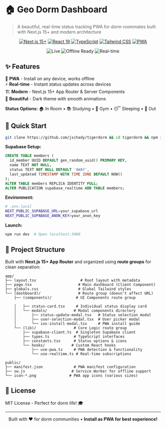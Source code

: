 # 🏠 Geo Dorm  Dashboard

> A beautiful, real-time status tracking PWA for dorm roommates built with Next.js 15+ and modern architecture

<div align="center">

[![Next.js 15+](https://img.shields.io/badge/Next.js-15+-black?style=flat&logo=next.js)](https://nextjs.org/)
[![React 19](https://img.shields.io/badge/React-19-61dafb?style=flat&logo=react)](https://react.dev/)
[![TypeScript](https://img.shields.io/badge/TypeScript-5+-3178c6?style=flat&logo=typescript)](https://www.typescriptlang.org/)
[![Tailwind CSS](https://img.shields.io/badge/Tailwind-3.4+-06b6d4?style=flat&logo=tailwindcss)](https://tailwindcss.com/)
[![PWA](https://img.shields.io/badge/PWA-Ready-purple?style=flat)](https://web.dev/progressive-web-apps/)

![Live](https://img.shields.io/badge/status-Live-green?style=for-the-badge)
![Offline Ready](https://img.shields.io/badge/offline-Ready-blue?style=for-the-badge)
![Real-time](https://img.shields.io/badge/realtime-Active-red?style=for-the-badge)

</div>

## ✨ Features

📱 **PWA** - Install on any device, works offline  
⚡ **Real-time** - Instant status updates across devices  
🏗️ **Modern** - Next.js 15+ App Router & Server Components  
🎨 **Beautiful** - Dark theme with smooth animations  

**Status Options:** 🏠 In Room • 📚 Studying • 💪 Gym • 😴 Sleeping • 🚶 Out

## 🚀 Quick Start

```bash
git clone https://github.com/jschady/tigerdorm && cd tigerdorm && npm install
```

**Supabase Setup:**
```sql
CREATE TABLE members (
  id_member UUID DEFAULT gen_random_uuid() PRIMARY KEY,
  name TEXT NOT NULL,
  status TEXT NOT NULL DEFAULT 'AWAY',
  last_updated TIMESTAMP WITH TIME ZONE DEFAULT NOW()
);
ALTER TABLE members REPLICA IDENTITY FULL;
ALTER PUBLICATION supabase_realtime ADD TABLE members;
```

**Environment:**
```bash
# .env.local
NEXT_PUBLIC_SUPABASE_URL=your_supabase_url
NEXT_PUBLIC_SUPABASE_ANON_KEY=your_anon_key
```

**Launch:**
```bash
npm run dev  # Open localhost:3000
```

## 📁 Project Structure

Built with **Next.js 15+ App Router** and organized using **route groups** for clean separation:

```
app/
├── layout.tsx                    # Root layout with metadata
├── page.tsx                     # Main dashboard (Client Component)
├── globals.css                  # Global Tailwind styles
└── (dashboard)/                 # Route group (doesn't affect URL)
    ├── (components)/           # UI Components route group
    
    │   ├── status-card.tsx     # Individual status display card
    │   └── modals/            # Modal components directory
    │       ├── status-update-modal.tsx   # Status selection modal
    │       ├── user-selection-modal.tsx  # User picker modal
    │       └── ios-install-modal.tsx     # PWA install guide
    └── (lib)/                 # Core Logic route group
        ├── supabase-client.ts  # Singleton Supabase client
        ├── types.ts           # TypeScript interfaces
        ├── constants.tsx      # Status options & icons
        └── hooks/            # Custom React hooks
            ├── use-pwa.ts     # PWA detection & functionality
            └── use-realtime.ts # Real-time subscriptions

public/
├── manifest.json              # PWA manifest configuration
├── sw.js                     # Service Worker for offline support
└── icon-*.png               # PWA app icons (various sizes)
```

## 📄 License

MIT License - Perfect for dorm life! 🎓

---

<div align="center">
Built with ❤️ for dorm communities • <strong>Install as PWA for best experience!</strong>
</div>
